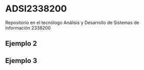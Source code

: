 # ADSI2338200
Repositorio en el tecnólogo Análisis y Desarrollo de Sistemas de Información 2338200 

## Ejemplo 2

## Ejemplo 3